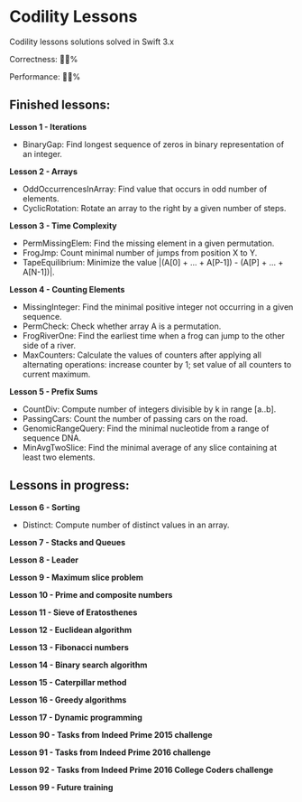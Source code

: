 # Codility Lessons
Codility lessons solutions solved in Swift 3.x

Correctness: 💯🔥%

Performance: 💯🔥%

Finished lessons:
------

__Lesson 1 - Iterations__
* BinaryGap: Find longest sequence of zeros in binary representation of an integer.

__Lesson 2 - Arrays__
* OddOccurrencesInArray: Find value that occurs in odd number of elements.
* CyclicRotation: Rotate an array to the right by a given number of steps.

__Lesson 3 - Time Complexity__
* PermMissingElem: Find the missing element in a given permutation.
* FrogJmp: Count minimal number of jumps from position X to Y.
* TapeEquilibrium: Minimize the value |(A[0] + ... + A[P-1]) - (A[P] + ... + A[N-1])|.

__Lesson 4 - Counting Elements__
* MissingInteger: Find the minimal positive integer not occurring in a given sequence.
* PermCheck: Check whether array A is a permutation.
* FrogRiverOne: Find the earliest time when a frog can jump to the other side of a river.
* MaxCounters: Calculate the values of counters after applying all alternating operations: increase counter by 1; set value of all counters to current maximum.

__Lesson 5 - Prefix Sums__
* CountDiv: Compute number of integers divisible by k in range [a..b].
* PassingCars: Count the number of passing cars on the road.
* GenomicRangeQuery: Find the minimal nucleotide from a range of sequence DNA.
* MinAvgTwoSlice: Find the minimal average of any slice containing at least two elements.

Lessons in progress:
------

__Lesson 6 - Sorting__
* Distinct: Compute number of distinct values in an array.

__Lesson 7 - Stacks and Queues__

__Lesson 8 - Leader__

__Lesson 9 - Maximum slice problem__

__Lesson 10 - Prime and composite numbers__

__Lesson 11 - Sieve of Eratosthenes__

__Lesson 12 - Euclidean algorithm__

__Lesson 13 - Fibonacci numbers__

__Lesson 14 - Binary search algorithm__

__Lesson 15 - Caterpillar method__

__Lesson 16 - Greedy algorithms__

__Lesson 17 - Dynamic programming__

__Lesson 90 - Tasks from Indeed Prime 2015 challenge__

__Lesson 91 - Tasks from Indeed Prime 2016 challenge__

__Lesson 92 - Tasks from Indeed Prime 2016 College Coders challenge__

__Lesson 99 - Future training__
